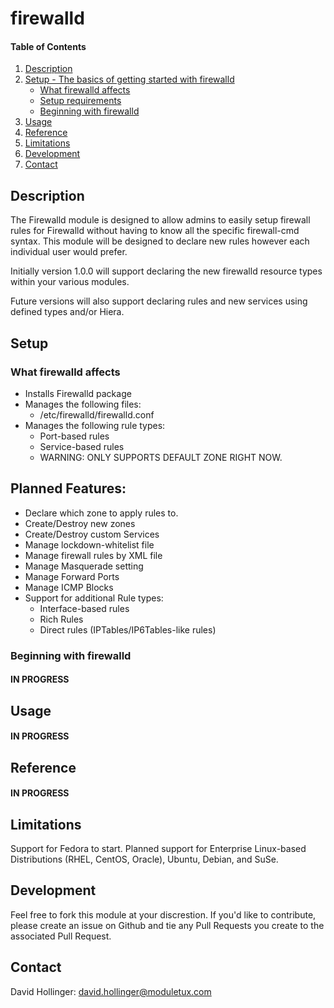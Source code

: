 # firewalld

#### Table of Contents

1. [Description](#description)
2. [Setup - The basics of getting started with firewalld](#setup)
    * [What firewalld affects](#what-firewalld-affects)
    * [Setup requirements](#setup-requirements)
    * [Beginning with firewalld](#beginning-with-firewalld)
3. [Usage](#usage)
4. [Reference](#reference)
5. [Limitations](#limitations)
6. [Development](#development)
7. [Contact](#contact)

## Description

The Firewalld module is designed to allow admins to easily setup firewall rules for
Firewalld without having to know all the specific firewall-cmd syntax. This module will
be designed to declare new rules however each individual user would prefer.

Initially version 1.0.0 will support declaring the new firewalld resource types within your
various modules.

Future versions will also support declaring rules and new services using defined types and/or Hiera.

## Setup

### What firewalld affects

* Installs Firewalld package
* Manages the following files:
  * /etc/firewalld/firewalld.conf
* Manages the following rule types:
  * Port-based rules
  * Service-based rules
  * WARNING: ONLY SUPPORTS DEFAULT ZONE RIGHT NOW.

## Planned Features:
* Declare which zone to apply rules to.
* Create/Destroy new zones
* Create/Destroy custom Services
* Manage lockdown-whitelist file
* Manage firewall rules by XML file
* Manage Masquerade setting
* Manage Forward Ports
* Manage ICMP Blocks
* Support for additional Rule types:
  * Interface-based rules
  * Rich Rules
  * Direct rules (IPTables/IP6Tables-like rules)
    
    

### Beginning with firewalld

#### IN PROGRESS

## Usage

#### IN PROGRESS

## Reference

#### IN PROGRESS

## Limitations

Support for Fedora to start. Planned support for Enterprise Linux-based Distributions (RHEL, CentOS, Oracle), Ubuntu, Debian, and SuSe.

## Development

Feel free to fork this module at your discrestion. If you'd like to contribute, please create an issue on Github and tie any Pull Requests you create to the associated Pull Request.

## Contact

David Hollinger: [david.hollinger@moduletux.com](mailto:david.hollinger@moduletux.com)



